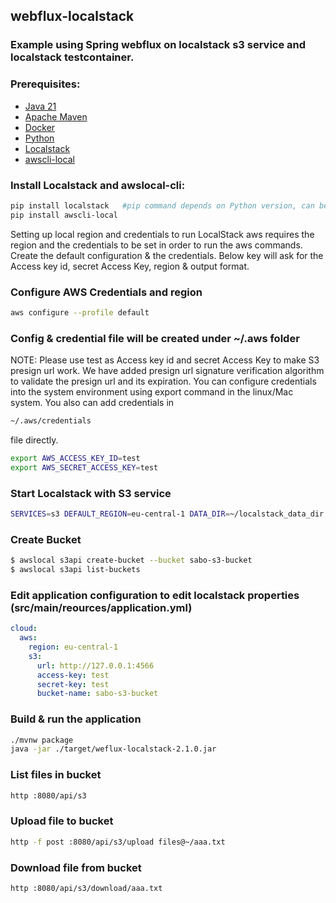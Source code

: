 ## webflux-localstack

### Example using Spring webflux on localstack s3 service and localstack testcontainer.

### Prerequisites:

* [Java 21](https://adoptium.net/)
* [Apache Maven](https:http://maven.apache.org/)
* [Docker](https://www.docker.com/)
* [Python](https://www.python.org/)
* [Localstack](https://github.com/localstack/localstack)
* [awscli-local](https://github.com/localstack/awscli-local)

### Install Localstack and awslocal-cli:
```bash
pip install localstack   #pip command depends on Python version, can be pip3 
pip install awscli-local
```

Setting up local region and credentials to run LocalStack
aws requires the region and the credentials to be set in order to run the aws commands. 
Create the default configuration & the credentials. 
Below key will ask for the Access key id, secret Access Key, region & output format.
### Configure AWS Credentials and region
```bash
aws configure --profile default
```
### Config & credential file will be created under ~/.aws folder
NOTE: Please use test as Access key id and secret Access Key to make S3 presign url work. 
We have added presign url signature verification algorithm to validate the presign url and its expiration. 
You can configure credentials into the system environment using export command in the linux/Mac system. 
You also can add credentials in 
```bash
~/.aws/credentials 
```
file directly.
```bash
export AWS_ACCESS_KEY_ID=test
export AWS_SECRET_ACCESS_KEY=test
```
### Start Localstack with S3 service
```bash
SERVICES=s3 DEFAULT_REGION=eu-central-1 DATA_DIR=~/localstack_data_dir localstack start
```
### Create Bucket
```bash
$ awslocal s3api create-bucket --bucket sabo-s3-bucket
$ awslocal s3api list-buckets
```
### Edit application configuration to edit localstack properties (src/main/reources/application.yml)
```yaml
cloud:
  aws:
    region: eu-central-1
    s3:
      url: http://127.0.0.1:4566
      access-key: test
      secret-key: test
      bucket-name: sabo-s3-bucket
```
### Build & run the application
```bash
./mvnw package
java -jar ./target/weflux-localstack-2.1.0.jar
```
### List files in bucket 
```bash
http :8080/api/s3
```

### Upload file to bucket
```bash
http -f post :8080/api/s3/upload files@~/aaa.txt
```

### Download file from bucket
```bash
http :8080/api/s3/download/aaa.txt
```